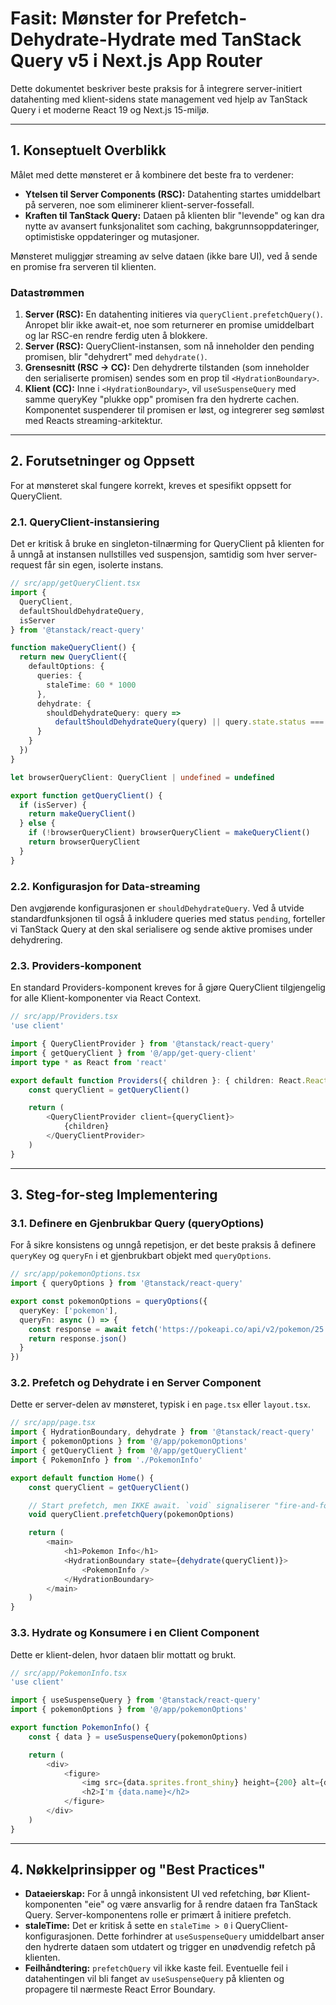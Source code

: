 # Fasit: Mønster for Prefetch-Dehydrate-Hydrate med TanStack Query v5 i Next.js App Router

Dette dokumentet beskriver beste praksis for å integrere server-initiert
datahenting med klient-sidens state management ved hjelp av TanStack Query i et
moderne React 19 og Next.js 15-miljø.

---

## 1. Konseptuelt Overblikk

Målet med dette mønsteret er å kombinere det beste fra to verdener:

- **Ytelsen til Server Components (RSC):** Datahenting startes umiddelbart på
  serveren, noe som eliminerer klient-server-fossefall.
- **Kraften til TanStack Query:** Dataen på klienten blir "levende" og kan dra
  nytte av avansert funksjonalitet som caching, bakgrunnsoppdateringer,
  optimistiske oppdateringer og mutasjoner.

Mønsteret muliggjør streaming av selve dataen (ikke bare UI), ved å sende en
promise fra serveren til klienten.

### Datastrømmen

1. **Server (RSC):** En datahenting initieres via `queryClient.prefetchQuery()`.
   Anropet blir ikke await-et, noe som returnerer en promise umiddelbart og lar
   RSC-en rendre ferdig uten å blokkere.
2. **Server (RSC):** QueryClient-instansen, som nå inneholder den pending
   promisen, blir "dehydrert" med `dehydrate()`.
3. **Grensesnitt (RSC -> CC):** Den dehydrerte tilstanden (som inneholder den
   serialiserte promisen) sendes som en prop til `<HydrationBoundary>`.
4. **Klient (CC):** Inne i `<HydrationBoundary>`, vil `useSuspenseQuery` med
   samme queryKey "plukke opp" promisen fra den hydrerte cachen. Komponentet
   suspenderer til promisen er løst, og integrerer seg sømløst med Reacts
   streaming-arkitektur.

---

## 2. Forutsetninger og Oppsett

For at mønsteret skal fungere korrekt, kreves et spesifikt oppsett for
QueryClient.

### 2.1. QueryClient-instansiering

Det er kritisk å bruke en singleton-tilnærming for QueryClient på klienten for å
unngå at instansen nullstilles ved suspensjon, samtidig som hver server-request
får sin egen, isolerte instans.

```typescript
// src/app/getQueryClient.tsx
import {
  QueryClient,
  defaultShouldDehydrateQuery,
  isServer
} from '@tanstack/react-query'

function makeQueryClient() {
  return new QueryClient({
    defaultOptions: {
      queries: {
        staleTime: 60 * 1000
      },
      dehydrate: {
        shouldDehydrateQuery: query =>
          defaultShouldDehydrateQuery(query) || query.state.status === 'pending'
      }
    }
  })
}

let browserQueryClient: QueryClient | undefined = undefined

export function getQueryClient() {
  if (isServer) {
    return makeQueryClient()
  } else {
    if (!browserQueryClient) browserQueryClient = makeQueryClient()
    return browserQueryClient
  }
}
```

### 2.2. Konfigurasjon for Data-streaming

Den avgjørende konfigurasjonen er `shouldDehydrateQuery`. Ved å utvide
standardfunksjonen til også å inkludere queries med status `pending`, forteller
vi TanStack Query at den skal serialisere og sende aktive promises under
dehydrering.

### 2.3. Providers-komponent

En standard Providers-komponent kreves for å gjøre QueryClient tilgjengelig for
alle Klient-komponenter via React Context.

```typescript
// src/app/Providers.tsx
'use client'

import { QueryClientProvider } from '@tanstack/react-query'
import { getQueryClient } from '@/app/get-query-client'
import type * as React from 'react'

export default function Providers({ children }: { children: React.ReactNode }) {
    const queryClient = getQueryClient()

    return (
        <QueryClientProvider client={queryClient}>
            {children}
        </QueryClientProvider>
    )
}
```

---

## 3. Steg-for-steg Implementering

### 3.1. Definere en Gjenbrukbar Query (queryOptions)

For å sikre konsistens og unngå repetisjon, er det beste praksis å definere
`queryKey` og `queryFn` i et gjenbrukbart objekt med `queryOptions`.

```typescript
// src/app/pokemonOptions.tsx
import { queryOptions } from '@tanstack/react-query'

export const pokemonOptions = queryOptions({
  queryKey: ['pokemon'],
  queryFn: async () => {
    const response = await fetch('https://pokeapi.co/api/v2/pokemon/25')
    return response.json()
  }
})
```

### 3.2. Prefetch og Dehydrate i en Server Component

Dette er server-delen av mønsteret, typisk i en `page.tsx` eller `layout.tsx`.

```typescript
// src/app/page.tsx
import { HydrationBoundary, dehydrate } from '@tanstack/react-query'
import { pokemonOptions } from '@/app/pokemonOptions'
import { getQueryClient } from '@/app/getQueryClient'
import { PokemonInfo } from './PokemonInfo'

export default function Home() {
    const queryClient = getQueryClient()

    // Start prefetch, men IKKE await. `void` signaliserer "fire-and-forget".
    void queryClient.prefetchQuery(pokemonOptions)

    return (
        <main>
            <h1>Pokemon Info</h1>
            <HydrationBoundary state={dehydrate(queryClient)}>
                <PokemonInfo />
            </HydrationBoundary>
        </main>
    )
}
```

### 3.3. Hydrate og Konsumere i en Client Component

Dette er klient-delen, hvor dataen blir mottatt og brukt.

```typescript
// src/app/PokemonInfo.tsx
'use client'

import { useSuspenseQuery } from '@tanstack/react-query'
import { pokemonOptions } from '@/app/pokemonOptions'

export function PokemonInfo() {
    const { data } = useSuspenseQuery(pokemonOptions)

    return (
        <div>
            <figure>
                <img src={data.sprites.front_shiny} height={200} alt={data.name} />
                <h2>I'm {data.name}</h2>
            </figure>
        </div>
    )
}
```

---

## 4. Nøkkelprinsipper og "Best Practices"

- **Dataeierskap:** For å unngå inkonsistent UI ved refetching, bør
  Klient-komponenten "eie" og være ansvarlig for å rendre dataen fra TanStack
  Query. Server-komponentens rolle er primært å initiere prefetch.
- **staleTime:** Det er kritisk å sette en `staleTime > 0` i
  QueryClient-konfigurasjonen. Dette forhindrer at `useSuspenseQuery`
  umiddelbart anser den hydrerte dataen som utdatert og trigger en unødvendig
  refetch på klienten.
- **Feilhåndtering:** `prefetchQuery` vil ikke kaste feil. Eventuelle feil i
  datahentingen vil bli fanget av `useSuspenseQuery` på klienten og propagere
  til nærmeste React Error Boundary.

